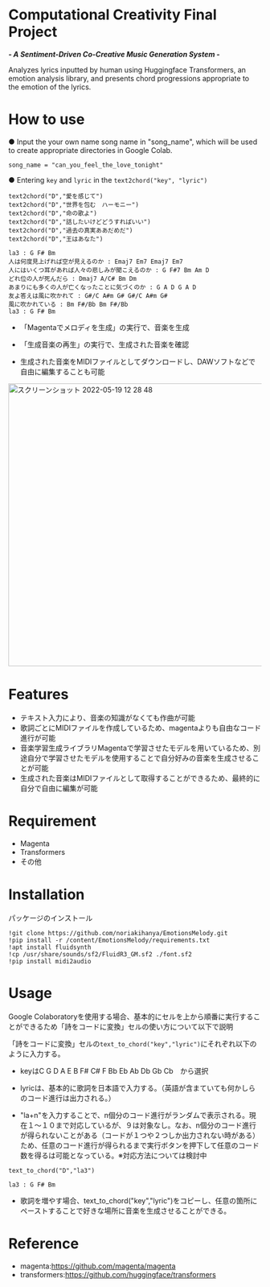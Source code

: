 # Computational Creativity Final Project
***- A Sentiment-Driven Co-Creative Music Generation System -***

Analyzes lyrics inputted by human using Huggingface Transformers, an emotion analysis library, and presents chord progressions appropriate to the emotion of the lyrics.

# How to use
● Input the your own name song name in "song_name", which will be used to create appropriate directories in Google Colab.

```
song_name = "can_you_feel_the_love_tonight"
```
● Entering `key` and `lyric` in the `text2chord("key", "lyric") ` 
```
text2chord("D","愛を感じて")
text2chord("D","世界を包む　ハーモニー")
text2chord("D","命の歌よ")
text2chord("D","話したいけどどうすればいい")
text2chord("D","過去の真実ああだめだ")
text2chord("D","王はあなた")
```

```
la3 : G F# Bm
人は何度見上げれば空が見えるのか : Emaj7 Em7 Emaj7 Em7
人にはいくつ耳があれば人々の悲しみが聞こえるのか : G F#7 Bm Am D
どれ位の人が死んだら : Dmaj7 A/C# Bm Dm
あまりにも多くの人が亡くなったことに気づくのか : G A D G A D
友よ答えは風に吹かれて : G#/C A#m G# G#/C A#m G#
風に吹かれている : Bm F#/Bb Bm F#/Bb
la3 : G F# Bm
```

* 「Magentaでメロディを生成」の実行で、音楽を生成

* 「生成音楽の再生」の実行で、生成された音楽を確認

* 生成された音楽をMIDIファイルとしてダウンロードし、DAWソフトなどで自由に編集することも可能

<img width="562" alt="スクリーンショット 2022-05-19 12 28 48" src="https://user-images.githubusercontent.com/105255463/169198255-5777751e-430c-4701-ac2e-c877a9884f8e.png">



# Features

* テキスト入力により、音楽の知識がなくても作曲が可能
* 歌詞ごとにMIDIファイルを作成しているため、magentaよりも自由なコード進行が可能
* 音楽学習生成ライブラリMagentaで学習させたモデルを用いているため、別途自分で学習させたモデルを使用することで自分好みの音楽を生成させることが可能
* 生成された音楽はMIDIファイルとして取得することができるため、最終的に自分で自由に編集が可能

# Requirement

* Magenta
* Transformers
* その他

# Installation

パッケージのインストール

```
!git clone https://github.com/noriakihanya/EmotionsMelody.git
!pip install -r /content/EmotionsMelody/requirements.txt
!apt install fluidsynth
!cp /usr/share/sounds/sf2/FluidR3_GM.sf2 ./font.sf2
!pip install midi2audio
```

# Usage

Google Colaboratoryを使用する場合、基本的にセルを上から順番に実行することができるため「詩をコードに変換」セルの使い方について以下で説明

「詩をコードに変換」セルの`text_to_chord("key","lyric")`にそれぞれ以下のように入力する。

* keyはC G D A E B F# C# F Bb Eb Ab Db Gb Cb　から選択

* lyricは、基本的に歌詞を日本語で入力する。（英語が含まていても何かしらのコード進行は出力される。）

* "la+n"を入力することで、n個分のコード進行がランダムで表示される。現在１〜１０まで対応しているが、９は対象なし。なお、n個分のコード進行が得られないことがある（コードが１つや２つしか出力されない時がある）ため、任意のコード進行が得られるまで実行ボタンを押下して任意のコード数を得るは可能となっている。※対応方法については検討中

```
text_to_chord("D","la3")
```
```
la3 : G F# Bm
```

* 歌詞を増やす場合、text_to_chord("key","lyric")をコピーし、任意の箇所にペーストすることで好きな場所に音楽を生成させることができる。

# Reference

* magenta:https://github.com/magenta/magenta
* transformers:https://github.com/huggingface/transformers
